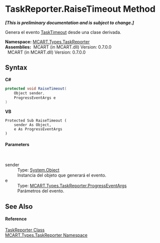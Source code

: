 # TaskReporter.RaiseTimeout Method 
 _**\[This is preliminary documentation and is subject to change.\]**_

Genera el evento <a href="f16407b7-dfa4-7bff-d6b2-38a6da42d45c">TaskTimeout</a> desde una clase derivada.

**Namespace:**&nbsp;<a href="256f3901-18cb-eeca-835c-7de778822db3">MCART.Types.TaskReporter</a><br />**Assemblies:**&nbsp;&nbsp;MCART (in MCART.dll) Version: 0.7.0.0<br />&nbsp;&nbsp;MCART (in MCART.dll) Version: 0.7.0.0<br />

## Syntax

**C#**<br />
``` C#
protected void RaiseTimeout(
	Object sender,
	ProgressEventArgs e
)
```

**VB**<br />
``` VB
Protected Sub RaiseTimeout ( 
	sender As Object,
	e As ProgressEventArgs
)
```


#### Parameters
&nbsp;<dl><dt>sender</dt><dd>Type: <a href="http://msdn2.microsoft.com/es-es/library/e5kfa45b" target="_blank">System.Object</a><br />Instancia del objeto que generará el evento.</dd><dt>e</dt><dd>Type: <a href="ca737456-2d6f-7f13-63a9-5b5d228c5048">MCART.Types.TaskReporter.ProgressEventArgs</a><br />Parámetros del evento.</dd></dl>

## See Also


#### Reference
<a href="fe1298ce-fcb6-fe04-51dd-afbf902d46d9">TaskReporter Class</a><br /><a href="256f3901-18cb-eeca-835c-7de778822db3">MCART.Types.TaskReporter Namespace</a><br />